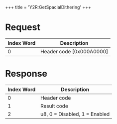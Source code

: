 +++
title = 'Y2R:GetSpacialDithering'
+++

# Request

| Index Word | Description                |
|------------|----------------------------|
| 0          | Header code \[0x000A0000\] |

# Response

| Index Word | Description                   |
|------------|-------------------------------|
| 0          | Header code                   |
| 1          | Result code                   |
| 2          | u8, 0 = Disabled, 1 = Enabled |
